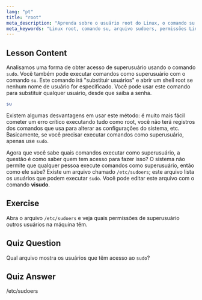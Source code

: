 ```yaml
---
lang: "pt"
title: "root"
meta_description: "Aprenda sobre o usuário root do Linux, o comando su e o arquivo /etc/sudoers. Entenda o acesso e as permissões de superusuário no Linux com este guia para iniciantes."
meta_keywords: "Linux root, comando su, arquivo sudoers, permissões Linux, superusuário, tutorial Linux, guia para iniciantes"
---
```


## Lesson Content

Analisamos uma forma de obter acesso de superusuário usando o comando `sudo`. Você também pode executar comandos como superusuário com o comando `su`. Este comando irá "substituir usuários" e abrir um shell root se nenhum nome de usuário for especificado. Você pode usar este comando para substituir qualquer usuário, desde que saiba a senha.

```bash
su
```

Existem algumas desvantagens em usar este método: é muito mais fácil cometer um erro crítico executando tudo como root, você não terá registros dos comandos que usa para alterar as configurações do sistema, etc. Basicamente, se você precisar executar comandos como superusuário, apenas use `sudo`.

Agora que você sabe quais comandos executar como superusuário, a questão é como saber quem tem acesso para fazer isso? O sistema não permite que qualquer pessoa execute comandos como superusuário, então como ele sabe? Existe um arquivo chamado `/etc/sudoers`; este arquivo lista os usuários que podem executar `sudo`. Você pode editar este arquivo com o comando **visudo**.

## Exercise

Abra o arquivo `/etc/sudoers` e veja quais permissões de superusuário outros usuários na máquina têm.

## Quiz Question

Qual arquivo mostra os usuários que têm acesso ao `sudo`?

## Quiz Answer

/etc/sudoers
